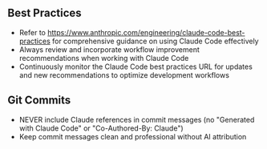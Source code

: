 ## Best Practices

- Refer to https://www.anthropic.com/engineering/claude-code-best-practices for comprehensive guidance on using Claude Code effectively
- Always review and incorporate workflow improvement recommendations when working with Claude Code
- Continuously monitor the Claude Code best practices URL for updates and new recommendations to optimize development workflows

## Git Commits

- NEVER include Claude references in commit messages (no "Generated with Claude Code" or "Co-Authored-By: Claude")
- Keep commit messages clean and professional without AI attribution
